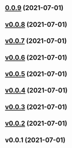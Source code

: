 
<a name="0.0.9"></a>
## [0.0.9](https://github.com/hojland/mlflow/compare/v0.0.8...0.0.9) (2021-07-01)


<a name="v0.0.8"></a>
## [v0.0.8](https://github.com/hojland/mlflow/compare/v0.0.7...v0.0.8) (2021-07-01)


<a name="v0.0.7"></a>
## [v0.0.7](https://github.com/hojland/mlflow/compare/v0.0.6...v0.0.7) (2021-07-01)


<a name="v0.0.6"></a>
## [v0.0.6](https://github.com/hojland/mlflow/compare/v0.0.5...v0.0.6) (2021-07-01)


<a name="v0.0.5"></a>
## [v0.0.5](https://github.com/hojland/mlflow/compare/v0.0.4...v0.0.5) (2021-07-01)


<a name="v0.0.4"></a>
## [v0.0.4](https://github.com/hojland/mlflow/compare/v0.0.3...v0.0.4) (2021-07-01)


<a name="v0.0.3"></a>
## [v0.0.3](https://github.com/hojland/mlflow/compare/v0.0.2...v0.0.3) (2021-07-01)


<a name="v0.0.2"></a>
## [v0.0.2](https://github.com/hojland/mlflow/compare/v0.0.1...v0.0.2) (2021-07-01)


<a name="v0.0.1"></a>
## v0.0.1 (2021-07-01)
